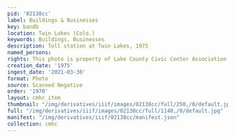 ```yaml
---
pid: '02138cc'
label: Buildings & Businesses
key: bandb
location: Twin Lakes (Colo.)
keywords: Buildings, Businesses
description: Toll station at Twin Lakes, 1975
named_persons: 
rights: This photo is property of Lake County Civic Center Association.
creation_date: '1975'
ingest_date: '2021-03-30'
format: Photo
source: Scanned Negative
order: '1970'
layout: cmhc_item
thumbnail: "/img/derivatives/iiif/images/02138cc/full/250,/0/default.jpg"
full: "/img/derivatives/iiif/images/02138cc/full/1140,/0/default.jpg"
manifest: "/img/derivatives/iiif/02138cc/manifest.json"
collection: cmhc
---
```

